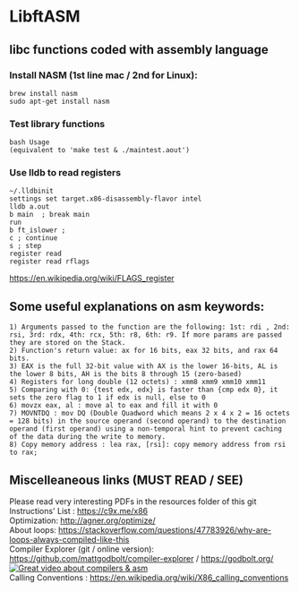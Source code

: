 # LibftASM
## libc functions coded with assembly language
### Install NASM (1st line mac / 2nd for Linux):
```
brew install nasm
sudo apt-get install nasm
```
### Test library functions
```
bash Usage
(equivalent to 'make test & ./maintest.aout')
```

### Use lldb to read registers
```
~/.lldbinit
settings set target.x86-disassembly-flavor intel
lldb a.out
b main	; break main
run
b ft_islower ;
c ; continue
s ; step
register read
register read rflags
```
https://en.wikipedia.org/wiki/FLAGS_register

## Some useful explanations on asm keywords:
```
1) Arguments passed to the function are the following: 1st: rdi , 2nd: rsi, 3rd: rdx, 4th: rcx, 5th: r8, 6th: r9. If more params are passed they are stored on the Stack.
2) Function's return value: ax for 16 bits, eax 32 bits, and rax 64 bits.
3) EAX is the full 32-bit value with AX is the lower 16-bits, AL is the lower 8 bits, AH is the bits 8 through 15 (zero-based)
4) Registers for long double (12 octets) : xmm8 xmm9 xmm10 xmm11
5) Comparing with 0: {test edx, edx} is faster than {cmp edx 0}, it sets the zero flag to 1 if edx is null, else to 0
6) movzx eax, al : move al to eax and fill it with 0
7) MOVNTDQ : mov DQ (Double Quadword which means 2 x 4 x 2 = 16 octets = 128 bits) in the source operand (second operand) to the destination operand (first operand) using a non-temporal hint to prevent caching of the data during the write to memory.
8) Copy memory address : lea rax, [rsi]: copy memory address from rsi to rax;
```

## Miscelleaneous links (MUST READ / SEE)
Please read very interesting PDFs in the resources folder of this git<br />
Instructions' List : https://c9x.me/x86<br />
Optimization: http://agner.org/optimize/<br />
About loops: https://stackoverflow.com/questions/47783926/why-are-loops-always-compiled-like-this<br />
Compiler Explorer (git / online version):
https://github.com/mattgodbolt/compiler-explorer /
https://godbolt.org/<br />
[![Great video about compilers & asm](https://img.youtube.com/vi/bSkpMdDe4g4/0.jpg)](https://www.youtube.com/watch?v=bSkpMdDe4g4)<br />
Calling Conventions : https://en.wikipedia.org/wiki/X86_calling_conventions<br />
